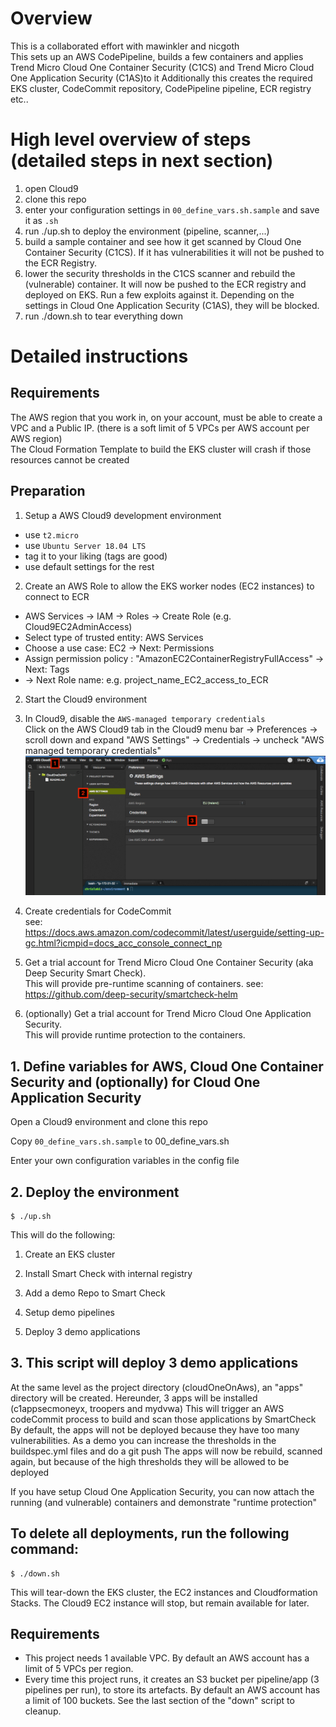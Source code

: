 # Overview
This is a collaborated effort with mawinkler and nicgoth   
This sets up an AWS CodePipeline, builds a few containers and applies Trend Micro Cloud One Container Security (C1CS) and Trend Micro Cloud One Application Security (C1AS)to it
Additionally this creates the required EKS cluster, CodeCommit repository, CodePipeline pipeline, ECR registry etc..

# High level overview of steps (detailed steps in next section)
1. open Cloud9
2. clone this repo
3. enter your configuration settings in `00_define_vars.sh.sample` and save it as `.sh`
4. run ./up.sh to deploy the environment (pipeline, scanner,...)
5. build a sample container and see how it get scanned by Cloud One Container Security (C1CS).  If it has vulnerabilities it will not be pushed to the ECR Registry.
6. lower the security thresholds in the C1CS scanner and rebuild the (vulnerable) container.  It will now be pushed to the ECR registry and deployed on EKS. Run a few exploits against it.  Depending on the settings in Cloud One Application Security (C1AS), they will be blocked.
6. run ./down.sh to tear everything down

# Detailed instructions

## Requirements
The AWS region that you work in, on your account, must be able to create a VPC and a Public IP. (there is a soft limit of 5 VPCs per AWS account per AWS region)  
The Cloud Formation Template to build the EKS cluster will crash if those resources cannot be created


## Preparation  
1. Setup a AWS Cloud9 development environment
  - use `t2.micro`
  - use `Ubuntu Server 18.04 LTS`
  - tag it to your liking (tags are good)
  - use default settings for the rest

2. Create an AWS Role to allow the EKS worker nodes (EC2 instances) to connect to ECR  
 - AWS Services -> IAM -> Roles -> Create Role (e.g. Cloud9EC2AdminAccess)
 - Select type of trusted entity: AWS Services
 - Choose a use case: EC2 -> Next: Permissions
 - Assign permission policy : "AmazonEC2ContainerRegistryFullAccess" -> Next: Tags
 - -> Next Role name: e.g. project_name_EC2_access_to_ECR    

2. Start the Cloud9 environment

3. In Cloud9, disable the `AWS-managed temporary credentials`  
Click on the AWS Cloud9 tab in the Cloud9 menu bar -> Preferences -> scroll down and expand "AWS Settings" -> Credentials -> uncheck "AWS managed temporary credentials"  
![](images/DisableAWSManagedTemporaryCredentials.png)

4. Create credentials for CodeCommit  
see:
https://docs.aws.amazon.com/codecommit/latest/userguide/setting-up-gc.html?icmpid=docs_acc_console_connect_np

5. Get a trial account for Trend Micro Cloud One Container Security (aka Deep Security Smart Check).  
This will provide pre-runtime scanning of containers.
see: https://github.com/deep-security/smartcheck-helm

6. (optionally) Get a trial account for Trend Micro Cloud One Application Security.  
This will provide runtime protection to the containers.

## 1. Define variables for AWS, Cloud One Container Security and (optionally) for Cloud One Application Security
Open a Cloud9 environment and clone this repo

Copy `00_define_vars.sh.sample` to 00_define_vars.sh

Enter your own configuration variables in the config file


## 2. Deploy the environment

```
$ ./up.sh
```
This will do the following:

1. Create an EKS cluster

2. Install Smart Check with internal registry

3. Add a demo Repo to Smart Check

4. Setup demo pipelines

5. Deploy 3 demo applications

## 3. This script will deploy 3 demo applications

At the same level as the project directory (cloudOneOnAws), an "apps" directory will be created.
Hereunder, 3 apps will be installed (c1appsecmoneyx, troopers and mydvwa)
This will trigger an AWS codeCommit process to build and scan those applications by SmartCheck
By default, the apps will not be deployed because they have too many vulnerabilities.
As a demo you can increase the thresholds in the buildspec.yml files and do a git push
The apps will now be rebuild, scanned again, but because of the high thresholds they will be allowed to be deployed

If you have setup Cloud One Application Security, you can now attach the running (and vulnerable) containers and demonstrate "runtime protection"


## To delete all deployments, run the following command:

```
$ ./down.sh
```
This will tear-down the EKS cluster, the EC2 instances and Cloudformation Stacks.  The Cloud9 EC2 instance will stop, but remain available for later.

## Requirements
- This project needs 1 available VPC. By default an AWS account has a limit of 5 VPCs per region.  
- Every time this project runs, it creates an S3 bucket per pipeline/app (3 pipelines per run), to store its artefacts. By default an AWS account has a limit of 100 buckets.  See the last section of the "down" script to cleanup.
